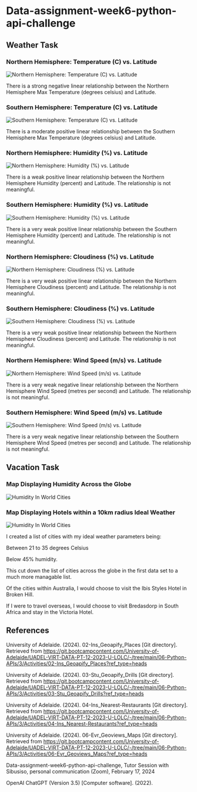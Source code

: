 # Data-assignment-week6-python-api-challenge

## Weather Task


### Northern Hemisphere: Temperature (C) vs. Latitude

![Northern Hemisphere: Temperature (C) vs. Latitude](output_data/Northern_Hemisphere_Latitude_vs._Max_Temp.png)

There is a strong negative linear relationship between the Northern Hemisphere Max Temperature (degrees celsius) and Latitude.


### Southern Hemisphere: Temperature (C) vs. Latitude


![Southern Hemisphere: Temperature (C) vs. Latitude](output_data/Southern_Hemisphere_Latitude_vs._Max_Temp.png)

There is a moderate positive linear relationship between the Southern Hemisphere Max Temperature (degrees celsius) and Latitude.


### Northern Hemisphere: Humidity (%) vs. Latitude

![Northern Hemisphere: Humidity (%) vs. Latitude](output_data/Northern_Hemisphere_Latitude_vs._Humidity.png)

There is a weak positive linear relationship between the Northern Hemisphere Humidity (percent) and Latitude. The relationship is not meaningful.


### Southern Hemisphere: Humidity (%) vs. Latitude

![Southern Hemisphere: Humidity (%) vs. Latitude](output_data/Southern_Hemisphere_Latitude_vs._Humidity.png)

There is a very weak positive linear relationship between the Southern Hemisphere Humidity (percent) and Latitude. The relationship is not meaningful.


### Northern Hemisphere: Cloudiness (%) vs. Latitude

![Northern Hemisphere: Cloudiness (%) vs. Latitude](output_data/Northern_Hemisphere_Latitude_vs._Cloudiness.png)

There is a very weak positive linear relationship between the Northern Hemisphere Cloudiness (percent) and Latitude. The relationship is not meaningful.


### Southern Hemisphere: Cloudiness (%) vs. Latitude

![Southern Hemisphere: Cloudiness (%) vs. Latitude](output_data/Southern_Hemisphere_Latitude_vs._Cloudiness.png)

There is a very weak positive linear relationship between the Northern Hemisphere Cloudiness (percent) and Latitude. The relationship is not meaningful.


### Northern Hemisphere: Wind Speed (m/s) vs. Latitude

![Northern Hemisphere: Wind Speed (m/s) vs. Latitude](output_data/Northern_Hemisphere_Latitude_vs._Wind_Speed.png)

There is a very weak negative linear relationship between the Northern Hemisphere Wind Speed (metres per second) and Latitude. The relationship is not meaningful.

### Southern Hemisphere: Wind Speed (m/s) vs. Latitude

![Southern Hemisphere: Wind Speed (m/s) vs. Latitude](output_data/Southern_Hemisphere_Latitude_vs._Wind_Speed.png)

There is a very weak negative linear relationship between the Southern Hemisphere Wind Speed (metres per second) and Latitude. The relationship is not meaningful.


## Vacation Task

### Map Displaying Humidity Across the Globe

![Humidity In World Cities](output_data/HumidityInWorldCities.PNG)

### Map Displaying Hotels within a 10km radius Ideal Weather

![Humidity In World Cities](output_data/HotelsInIdealWeatherCities.PNG)

I created a list of cities with my ideal weather parameters being:

Between 21 to 35 degrees Celsius

Below 45% humidity.

This cut down the list of cities across the globe in the first data set to a much more managable list.

Of the cities within Australia, I would choose to visit the Ibis Styles Hotel in Broken Hill.

If I were to travel overseas, I would choose to visit Bredasdorp in South Africa and stay in the Victoria Hotel.


## References


University of Adelaide. (2024). 02-Ins_Geoapify_Places [Git directory]. Retrieved from https://git.bootcampcontent.com/University-of-Adelaide/UADEL-VIRT-DATA-PT-12-2023-U-LOLC/-/tree/main/06-Python-APIs/3/Activities/02-Ins_Geoapify_Places?ref_type=heads


University of Adelaide. (2024). 03-Stu_Geoapify_Drills [Git directory]. Retrieved from https://git.bootcampcontent.com/University-of-Adelaide/UADEL-VIRT-DATA-PT-12-2023-U-LOLC/-/tree/main/06-Python-APIs/3/Activities/03-Stu_Geoapify_Drills?ref_type=heads


University of Adelaide. (2024). 04-Ins_Nearest-Restaurants [Git directory]. Retrieved from https://git.bootcampcontent.com/University-of-Adelaide/UADEL-VIRT-DATA-PT-12-2023-U-LOLC/-/tree/main/06-Python-APIs/3/Activities/04-Ins_Nearest-Restaurants?ref_type=heads


University of Adelaide. (2024). 06-Evr_Geoviews_Maps [Git directory]. Retrieved from https://git.bootcampcontent.com/University-of-Adelaide/UADEL-VIRT-DATA-PT-12-2023-U-LOLC/-/tree/main/06-Python-APIs/3/Activities/06-Evr_Geoviews_Maps?ref_type=heads


Data-assignment-week6-python-api-challenge, Tutor Session with Sibusiso, personal communication (Zoom), February 17, 2024


OpenAI ChatGPT (Version 3.5) [Computer software]. (2022).